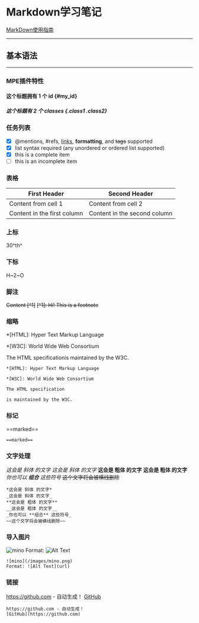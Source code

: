# Markdown学习笔记
[MarkDown使用指南](https://www.runoob.com/markdown/md-tutorial.html)

---

## 基本语法

---

### MPE插件特性

#### 这个标题拥有 1 个 id {#my_id}
##### 这个标题有 2 个 classes {.class1 .class2}

### 任务列表
- [x] @mentions, #refs, [links](), **formatting**, and <del>tags</del> supported
- [x] list syntax required (any unordered or ordered list supported)
- [x] this is a complete item
- [ ] this is an incomplete item

### 表格
First Header | Second Header
------------ | -------------
Content from cell 1 | Content from cell 2
Content in the first column | Content in the second column

### 上标
30^th^

### 下标
H~2~O

### 脚注
~~Content [^1]~~
~~[^1]: Hi! This is a footnote~~

### 缩略

*[HTML]: Hyper Text Markup Language

*[W3C]: World Wide Web Consortium

The HTML specificationis maintained by the W3C.

```
*[HTML]: Hyper Text Markup Language

*[W3C]: World Wide Web Consortium

The HTML specification

is maintained by the W3C.
```

### 标记

==marked==

```==marked==```

### 文字处理

*这会是 斜体 的文字*
_这会是 斜体 的文字_
**这会是 粗体 的文字**
__这会是 粗体 的文字__
_你也可以 **组合** 这些符号_
~~这个文字将会被横线删除~~

```
*这会是 斜体 的文字*
_这会是 斜体 的文字_
**这会是 粗体 的文字**
__这会是 粗体 的文字__
_你也可以 **组合** 这些符号_
~~这个文字将会被横线删除~~
```

### 导入图片

![mino](/images/mino.png)
Format: ![Alt Text](url)

```
![mino](/images/mino.png)
Format: ![Alt Text](url)
```

### 链接

https://github.com - 自动生成！
[GitHub](https://github.com)


```
https://github.com - 自动生成！
[GitHub](https://github.com)
```
